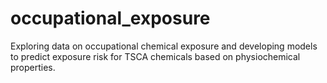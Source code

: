 # occupational_exposure
Exploring data on occupational chemical exposure and developing models to predict exposure risk for TSCA chemicals based on physiochemical properties.
